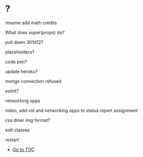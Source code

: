 # ?

resume add math credits

What does super(props) do?

pull down 301d12?

placeholders?

code pen?



update heroku?

mongo connection refused

eslint?



networking opps

video, add vid and networking opps to status report assignment


css diner img format?

es6 classes

restart


- [Go to TOC](README.md)
